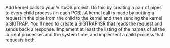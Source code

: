 Add kernel calls to your VirtuOS project. Do this by creating a pair of pipes to every child process (in each PCB). A kernel call is made by putting a request in the pipe from the child to the kernel and then sending the kernel a SIGTRAP. You'll need to create a SIGTRAP ISR that reads the request and sends back a response. Implement at least the listing of the names of all the current processes and the system time, and implement a child process that requests both.
